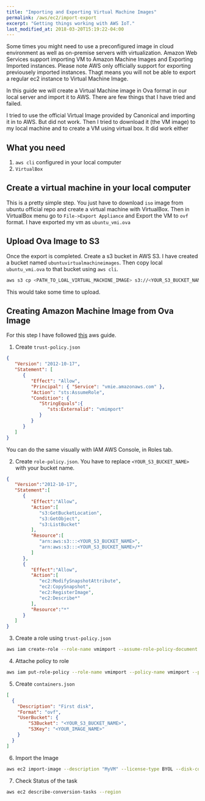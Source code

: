 ```yaml
---
title: "Importing and Exporting Virtual Machine Images"
permalink: /aws/ec2/import-export
excerpt: "Getting things working with AWS IoT."
last_modified_at: 2018-03-20T15:19:22-04:00
---
```

Some times you might need to use a preconfigured image in cloud environment as well as on-premise servers with virtualization. Amazon Web Services support importing VM to Amazon Machine Images and Exporting Imported instances.
Please note AWS only officially support for exporting previousely imported instances. Thagt means you will not be able to export a regular ec2 instance to Virtual Machine Image.

In this guide we will create a Virtual Machine image in Ova format in our local server and import it to AWS. 
There are few things that I have tried and failed.

I tried to use the official Virtual Image provided by Canonical and importing it in to AWS. But did not work.
Then I tried to download it (the VM image) to my local machine and to create a VM using virtual box. It did work either

## What you need

1. `aws cli` configured in your local computer
2. `VirtualBox`


## Create a virtual machine in your local computer

This is a pretty simple step. You just have to download `iso` image from ubuntu official repo and create a virtual machine with VirtualBox.
Then in VirtualBox menu go to `File->Export Appliance` and Export the VM to `ovf` format. I have exported my vm as `ubuntu_vmi.ova`
## Upload Ova Image to S3
Once the export is completed. Create a s3 bucket in AWS S3. I have created a bucket named `ubuntuvirtualmachineimages`. Then copy local `ubuntu_vmi.ova` to that bucket using `aws cli`.

```bash
aws s3 cp <PATH_TO_LOAL_VIRTUAL_MACHINE_IMAGE> s3://<YOUR_S3_BUCKET_NAME>
```

This would take some time to upload.

## Creating Amazon Machine Image from Ova Image

For this step I have followed [this](https://docs.aws.amazon.com/vm-import/latest/userguide/vmimport-image-import.html) aws guide.

1. Create `trust-policy.json`

```json
{
   "Version": "2012-10-17",
   "Statement": [
      {
         "Effect": "Allow",
         "Principal": { "Service": "vmie.amazonaws.com" },
         "Action": "sts:AssumeRole",
         "Condition": {
            "StringEquals":{
               "sts:Externalid": "vmimport"
            }
         }
      }
   ]
}
```

You can do the same visually with IAM AWS Console, in Roles tab.

2. Create `role-policy.json`. You have to replace `<YOUR_S3_BUCKET_NAME>` with your bucket name.

```json
{
   "Version":"2012-10-17",
   "Statement":[
      {
         "Effect":"Allow",
         "Action":[
            "s3:GetBucketLocation",
            "s3:GetObject",
            "s3:ListBucket" 
         ],
         "Resource":[
            "arn:aws:s3:::<YOUR_S3_BUCKET_NAME>",
            "arn:aws:s3:::<YOUR_S3_BUCKET_NAME>/*"
         ]
      },
      {
         "Effect":"Allow",
         "Action":[
            "ec2:ModifySnapshotAttribute",
            "ec2:CopySnapshot",
            "ec2:RegisterImage",
            "ec2:Describe*"
         ],
         "Resource":"*"
      }
   ]
}
```

3. Create a role using `trust-policy.json`

```bash
aws iam create-role --role-name vmimport --assume-role-policy-document file://trust-policy.json
```

4. Attache policy to role

```bash
aws iam put-role-policy --role-name vmimport --policy-name vmimport --policy-document file://role-policy.json
```

5. Create `containers.json`

```json
[
  {
    "Description": "First disk",
    "Format": "ovf",
    "UserBucket": {
        "S3Bucket": "<YOUR_S3_BUCKET_NAME>",
        "S3Key": "<YOUR_IMAGE_NAME>"
    }
  }
]
```

6. Import the Image
```bash
aws ec2 import-image --description "MyVM" --license-type BYOL --disk-containers file://containers.json
```

7. Check Status of the task

```bash
aws ec2 describe-conversion-tasks --region
```

